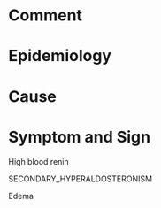 # Comment

# Epidemiology

# Cause

# Symptom and Sign

High blood renin

SECONDARY_HYPERALDOSTERONISM

Edema
